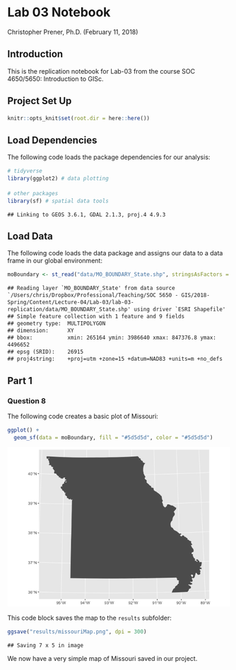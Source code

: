 Lab 03 Notebook
================
Christopher Prener, Ph.D.
(February 11, 2018)

Introduction
------------

This is the replication notebook for Lab-03 from the course SOC 4650/5650: Introduction to GISc.

Project Set Up
--------------

``` r
knitr::opts_knit$set(root.dir = here::here())
```

Load Dependencies
-----------------

The following code loads the package dependencies for our analysis:

``` r
# tidyverse
library(ggplot2) # data plotting

# other packages
library(sf) # spatial data tools
```

    ## Linking to GEOS 3.6.1, GDAL 2.1.3, proj.4 4.9.3

Load Data
---------

The following code loads the data package and assigns our data to a data frame in our global environment:

``` r
moBoundary <- st_read("data/MO_BOUNDARY_State.shp", stringsAsFactors = FALSE)
```

    ## Reading layer `MO_BOUNDARY_State' from data source `/Users/chris/Dropbox/Professional/Teaching/SOC 5650 - GIS/2018-Spring/Content/Lecture-04/Lab-03/lab-03-replication/data/MO_BOUNDARY_State.shp' using driver `ESRI Shapefile'
    ## Simple feature collection with 1 feature and 9 fields
    ## geometry type:  MULTIPOLYGON
    ## dimension:      XY
    ## bbox:           xmin: 265164 ymin: 3986640 xmax: 847376.8 ymax: 4496652
    ## epsg (SRID):    26915
    ## proj4string:    +proj=utm +zone=15 +datum=NAD83 +units=m +no_defs

Part 1
------

### Question 8

The following code creates a basic plot of Missouri:

``` r
ggplot() +
  geom_sf(data = moBoundary, fill = "#5d5d5d", color = "#5d5d5d")
```

![](lab-03-replication_files/figure-markdown_github/missouri-plot-1.png)

This code block saves the map to the `results` subfolder:

``` r
ggsave("results/missouriMap.png", dpi = 300)
```

    ## Saving 7 x 5 in image

We now have a very simple map of Missouri saved in our project.
